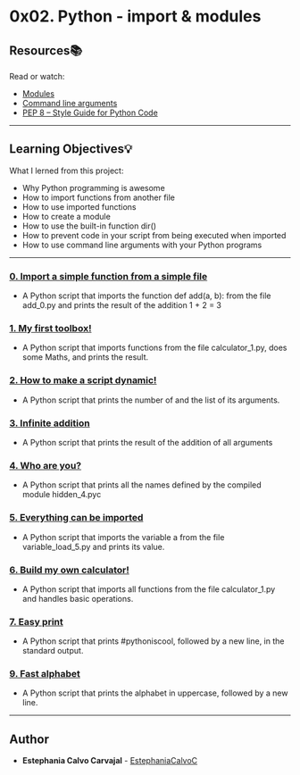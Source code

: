 # 0x02. Python - import & modules

## Resources:books:
Read or watch:
* [Modules](https://intranet.hbtn.io/rltoken/hYag6ME71pOg2xkjqrLDdg)
* [Command line arguments](https://intranet.hbtn.io/rltoken/CkqNLqqCuYsLbkCIVSKLWA)
* [PEP 8 – Style Guide for Python Code](https://intranet.hbtn.io/rltoken/XWzCcj9tvlC2IYjdNDiNAg)

---
## Learning Objectives:bulb:
What I lerned from this project:

* Why Python programming is awesome
* How to import functions from another file
* How to use imported functions
* How to create a module
* How to use the built-in function dir()
* How to prevent code in your script from being executed when imported
* How to use command line arguments with your Python programs

---

### [0. Import a simple function from a simple file](./0-add.py)
* A Python script that imports the function def add(a, b): from the file add_0.py and prints the result of the addition 1 + 2 = 3


### [1. My first toolbox!](./1-calculation.py)
* A Python script that imports functions from the file calculator_1.py, does some Maths, and prints the result.


### [2. How to make a script dynamic!](./2-args.py)
* A Python script that prints the number of and the list of its arguments.


### [3. Infinite addition](./3-infinite_add.py)
* A Python script that prints the result of the addition of all arguments


### [4. Who are you?](./4-hidden_discovery.py)
* A Python script that prints all the names defined by the compiled module hidden_4.pyc


### [5. Everything can be imported](./5-variable_load.py)
* A Python script that imports the variable a from the file variable_load_5.py and prints its value.


### [6. Build my own calculator!](./100-my_calculator.py)
* A Python script that imports all functions from the file calculator_1.py and handles basic operations.


### [7. Easy print](./101-easy_print.py)
* A Python script that prints #pythoniscool, followed by a new line, in the standard output.

<!--
### [8. ByteCode -> Python #3](./102-magic_calculation.py)
* Write the Python function def magic_calculation(a, b): that does exactly the same as the following Python bytecode:
-->

### [9. Fast alphabet](./103-fast_alphabet.py)
* A Python script that prints the alphabet in uppercase, followed by a new line.

---

## Author
* **Estephania Calvo Carvajal** - [EstephaniaCalvoC](https://github.com/EstephaniaCalvoC)